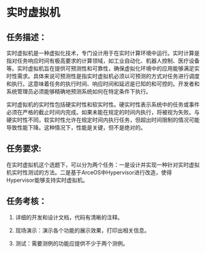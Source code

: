 # 实时虚拟机

## 任务描述：

实时虚拟机是一种虚拟化技术，专门设计用于在实时计算环境中运行。实时计算是指对任务响应时间有极高要求的计算领域，如工业自动化、机器人控制、医疗设备等。实时虚拟机旨在提供可预测性和可靠性，确保虚拟化环境中的应用能够满足实时性需求。具体来说可预测性是指实时虚拟机必须以可预测的方式对任务进行调度和执行。这意味着任务的执行时间、响应时间和延迟是已知的和可控的。开发者和系统管理员必须能够精确地预测系统如何在特定条件下执行。

实时虚拟机的实时性包括硬实时性和软实时性。硬实时性表示系统中的任务或事件必须在严格的截止时间内完成。如果未能在规定的时间内执行，将被视为失败。与硬实时性不同，软实时性允许在规定时间内执行任务，但超出时间限制的情况可能导致性能下降。这种情况下，性能是关键，但不是绝对的。

## 任务要求:

在实时虚拟机这个选题下，可以分为两个任务：一是设计并实现一种针对实时虚拟机实时性测试的方法。二是基于ArceOS中Hypervisor进行改造，使得Hypervisor能够支持实时虚拟机。

## 任务考核：

1. 详细的开发和设计文档，代码有清晰的注释。

2. 现场演示：演示各个功能的展示效果，打印出相关信息。

3. 测试：需要测例的功能应提供不少于两个测例。

